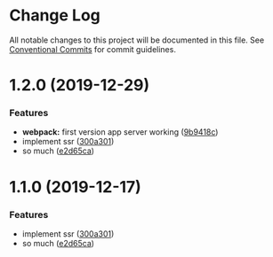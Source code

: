 # Change Log

All notable changes to this project will be documented in this file.
See [Conventional Commits](https://conventionalcommits.org) for commit guidelines.

# 1.2.0 (2019-12-29)


### Features

* **webpack:** first version app server working ([9b9418c](https://github.com/KevinMind/javascript-build-systems/commit/9b9418c9c1b9a397dd7ac306811d6f1b6382e734))
* implement ssr ([300a301](https://github.com/KevinMind/javascript-build-systems/commit/300a301f337abef675d6ea00b813b572e93cc0cb))
* so much ([e2d65ca](https://github.com/KevinMind/javascript-build-systems/commit/e2d65caeed20e5b17259456f7db20f70a9c7e4d9))





# 1.1.0 (2019-12-17)


### Features

* implement ssr ([300a301](https://github.com/KevinMind/javascript-build-systems/commit/300a301f337abef675d6ea00b813b572e93cc0cb))
* so much ([e2d65ca](https://github.com/KevinMind/javascript-build-systems/commit/e2d65caeed20e5b17259456f7db20f70a9c7e4d9))
